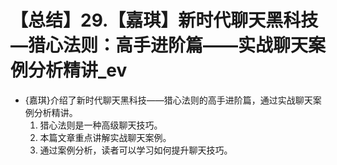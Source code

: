# 【总结】29.【嘉琪】新时代聊天黑科技—猎心法则：高手进阶篇——实战聊天案例分析精讲_ev

-   {嘉琪}介绍了新时代聊天黑科技——猎心法则的高手进阶篇，通过实战聊天案例分析精讲。
    1.  猎心法则是一种高级聊天技巧。
    2.  本篇文章重点讲解实战聊天案例。
    3.  通过案例分析，读者可以学习如何提升聊天技巧。